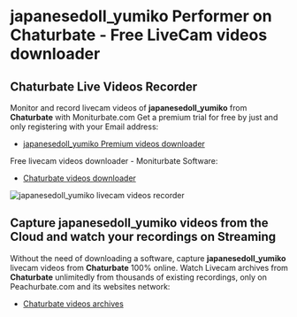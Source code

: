 # japanesedoll_yumiko Performer on Chaturbate - Free LiveCam videos downloader

## Chaturbate Live Videos Recorder

Monitor and record livecam videos of **japanesedoll_yumiko** from **Chaturbate** with Moniturbate.com
Get a premium trial for free by just and only registering with your Email address:
* [japanesedoll_yumiko Premium videos downloader](https://moniturbate.com/request-demo-licence-key.html)

Free livecam videos downloader - Moniturbate Software:
* [Chaturbate videos downloader](https://moniturbate.com/moniturbate-download-software.html)

![japanesedoll_yumiko livecam videos recorder](https://peachurnet.com/templates/moniturbate-software.png)


## Capture japanesedoll_yumiko videos from the Cloud and watch your recordings on Streaming

Without the need of downloading a software, capture **japanesedoll_yumiko** livecam videos from **Chaturbate** 100% online.
Watch Livecam archives from **Chaturbate** unlimitedly from thousands of existing recordings, only on Peachurbate.com and its websites network:
* [Chaturbate videos archives](https://peachurnet.com/)